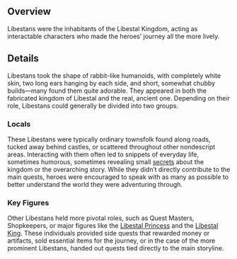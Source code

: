 <!-- title: Libestans -->
<!-- quote: Our barrels and pots were overflowing with potato salad. -->
<!-- chapters: -1 -->
<!-- images: (A Libestan who had an awful dream about potato salad), (Cryptic message found while speaking to a Libestan), (The Quest Master, responsible for giving out quests), (Princess Iphania's first time meeting the heroes), (A hero buying items from one of the shopkeepers) -->
<!-- model: false -->

## Overview

Libestans were the inhabitants of the Libestal Kingdom, acting as interactable characters who made the heroes’ journey all the more lively.

## Details

Libestans took the shape of rabbit-like humanoids, with completely white skin, two long ears hanging by each side, and short, somewhat chubby builds—many found them quite adorable. They appeared in both the fabricated kingdom of Libestal and the real, ancient one. Depending on their role, Libestans could generally be divided into two groups.

### Locals

These Libestans were typically ordinary townsfolk found along roads, tucked away behind castles, or scattered throughout other nondescript areas. Interacting with them often led to snippets of everyday life, sometimes humorous, sometimes revealing small [secrets](https://www.youtube.com/live/CFSfP27KTco?feature=shared&t=5386) about the kingdom or the overarching story. While they didn’t directly contribute to the main quests, heroes were encouraged to speak with as many as possible to better understand the world they were adventuring through.

### Key Figures

Other Libestans held more pivotal roles, such as Quest Masters, Shopkeepers, or major figures like the [Libestal Princess](#entry:iphania-entry) and the [Libestal King](#entry:outsider-entry). These individuals provided side quests that rewarded money or artifacts, sold essential items for the journey, or in the case of the more prominent Libestans, handed out quests tied directly to the main storyline.
